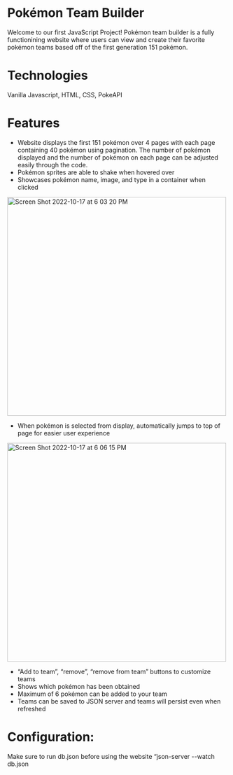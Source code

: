 # Pokémon Team Builder 
Welcome to our first JavaScript Project! Pokémon team builder is a fully functionining website where users can view and create their favorite pokémon teams based off of the first generation 151 pokémon. 

# Technologies
 Vanilla Javascript, HTML, CSS, PokeAPI
 
 # Features
* Website displays the first 151 pokémon over 4 pages with each page containing 40 pokémon using pagination. The number of pokémon displayed and the number of pokémon on each page can be adjusted easily through the code. 
* Pokémon sprites are able to shake when hovered over
* Showcases pokémon name, image, and type in a container when clicked

<img width="500" alt="Screen Shot 2022-10-17 at 6 03 20 PM" src="https://user-images.githubusercontent.com/104730743/196293854-a3635144-4c8e-4311-993a-3e05475ce817.png">

* When pokémon is selected from display, automatically jumps to top of page for easier user experience

<img width="500" alt="Screen Shot 2022-10-17 at 6 06 15 PM" src="https://user-images.githubusercontent.com/104730743/196293919-c96dee3f-4a5b-4a0d-9044-6f369fe262d1.png">

* “Add to team”, “remove”, “remove from team” buttons to customize teams
* Shows which pokémon has been obtained
* Maximum of 6 pokémon can be added to your team
* Teams can be saved to JSON server and teams will persist even when refreshed

# Configuration:
Make sure to run db.json before using the website
“json-server --watch db.json
